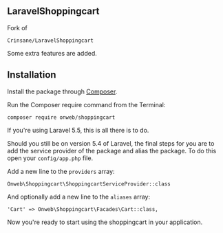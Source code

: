 ## LaravelShoppingcart
Fork of 

    Crinsane/LaravelShoppingcart

Some extra features are added.

## Installation

Install the package through [Composer](http://getcomposer.org/). 

Run the Composer require command from the Terminal:

    composer require onweb/shoppingcart
    
If you're using Laravel 5.5, this is all there is to do. 

Should you still be on version 5.4 of Laravel, the final steps for you are to add the service provider of the package and alias the package. To do this open your `config/app.php` file.

Add a new line to the `providers` array:

	Onweb\Shoppingcart\ShoppingcartServiceProvider::class

And optionally add a new line to the `aliases` array:

	'Cart' => Onweb\Shoppingcart\Facades\Cart::class,

Now you're ready to start using the shoppingcart in your application.
